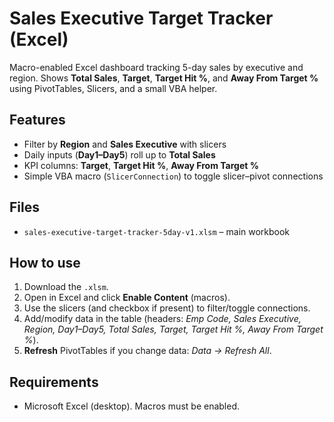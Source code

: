 # Sales Executive Target Tracker (Excel)

Macro-enabled Excel dashboard tracking 5-day sales by executive and region.
Shows **Total Sales**, **Target**, **Target Hit %**, and **Away From Target %** using PivotTables, Slicers, and a small VBA helper.


## Features
- Filter by **Region** and **Sales Executive** with slicers
- Daily inputs (**Day1–Day5**) roll up to **Total Sales**
- KPI columns: **Target**, **Target Hit %**, **Away From Target %**
- Simple VBA macro (`SlicerConnection`) to toggle slicer–pivot connections

## Files
- `sales-executive-target-tracker-5day-v1.xlsm` – main workbook  

## How to use
1. Download the `.xlsm`.
2. Open in Excel and click **Enable Content** (macros).
3. Use the slicers (and checkbox if present) to filter/toggle connections.
4. Add/modify data in the table (headers: *Emp Code, Sales Executive, Region, Day1–Day5, Total Sales, Target, Target Hit %, Away From Target %*).
5. **Refresh** PivotTables if you change data: *Data → Refresh All*.

## Requirements
- Microsoft Excel (desktop). Macros must be enabled.
